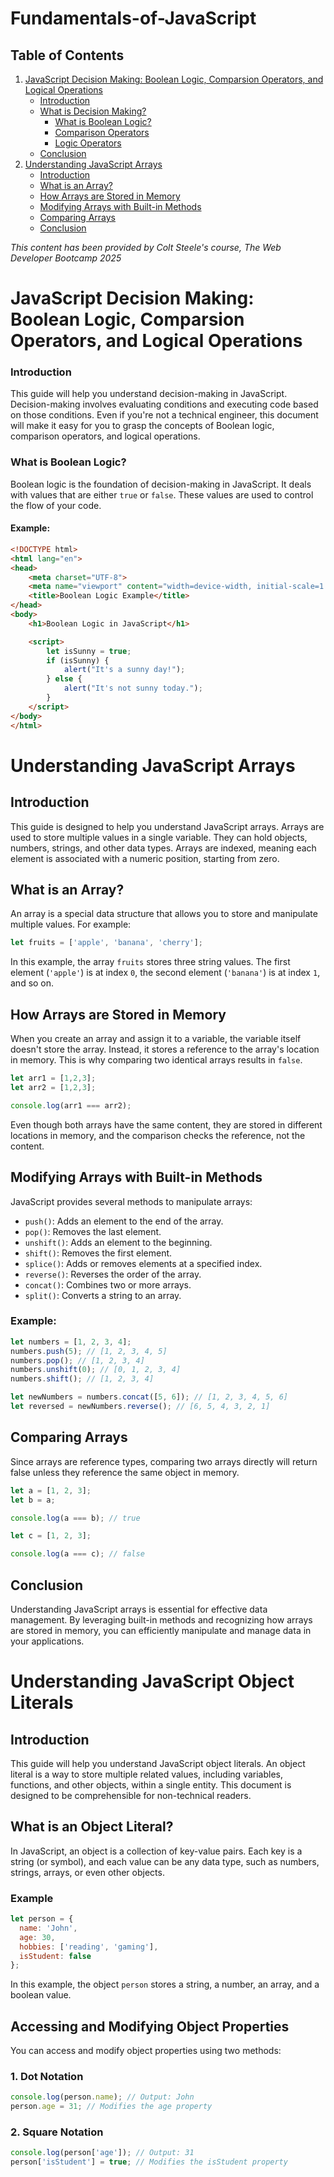 # Fundamentals-of-JavaScript

## Table of Contents
1. [JavaScript Decision Making: Boolean Logic, Comparsion Operators, and Logical Operations](#javascript-decision-making-boolean-logic-comparsion-operators-and-logical-operations)
    - [Introduction](#introduction)
    - [What is Decision Making?](#what-is-decision-making)
        - [What is Boolean Logic?](#what-is-boolean-logic)
        - [Comparison Operators](#comparison-operators)
        - [Logic Operators](#logic-operators)
    - [Conclusion](#conclusion)
2. [Understanding JavaScript Arrays](#understanding-javascript-arrays)
    - [Introduction](#introduction)
    - [What is an Array?](#what-is-an-array?)
    - [How Arrays are Stored in Memory](#how-arrays-are-stored-in-memory)
    - [Modifying Arrays with Built-in Methods](#modifying-arrays-with-built-in-methods)
    - [Comparing Arrays](#comparing-arrays)
    - [Conclusion](#conclusion)

*This content has been provided by Colt Steele's course, The Web Developer Bootcamp 2025*

# JavaScript Decision Making: Boolean Logic, Comparsion Operators, and Logical Operations

### Introduction
This guide will help you understand decision-making in JavaScript. Decision-making involves evaluating conditions and executing code based on those conditions. Even if you're not a technical engineer, this document will make it easy for you to grasp the concepts of Boolean logic, comparison operators, and logical operations.


### What is Boolean Logic?
Boolean logic is the foundation of decision-making in JavaScript. It deals with values that are either `true` or `false`. These values are used to control the flow of your code.

#### Example:
```html
<!DOCTYPE html>
<html lang="en">
<head>
    <meta charset="UTF-8">
    <meta name="viewport" content="width=device-width, initial-scale=1.0">
    <title>Boolean Logic Example</title>
</head>
<body>
    <h1>Boolean Logic in JavaScript</h1>

    <script>
        let isSunny = true;
        if (isSunny) {
            alert("It's a sunny day!");
        } else {
            alert("It's not sunny today.");
        }
    </script>
</body>
</html>
```

# Understanding JavaScript Arrays

## Introduction
This guide is designed to help you understand JavaScript arrays. Arrays are used to store multiple values in a single variable. They can hold objects, numbers, strings, and other data types. Arrays are indexed, meaning each element is associated with a numeric position, starting from zero.

## What is an Array?
An array is a special data structure that allows you to store and manipulate multiple values. For example:
```js
let fruits = ['apple', 'banana', 'cherry'];
```
In this example, the array `fruits` stores three string values. The first element (`'apple'`) is at index `0`, the second element (`'banana'`) is at index `1`, and so on.

## How Arrays are Stored in Memory
When you create an array and assign it to a variable, the variable itself doesn't store the array. Instead, it stores a reference to the array's location in memory. This is why comparing two identical arrays results in `false`.

```js
let arr1 = [1,2,3];
let arr2 = [1,2,3];

console.log(arr1 === arr2);
```

Even though both arrays have the same content, they are stored in different locations in memory, and the comparison checks the reference, not the content.

## Modifying Arrays with Built-in Methods
JavaScript provides several methods to manipulate arrays: 
- `push()`: Adds an element to the end of the array.
- `pop()`: Removes the last element.
- `unshift()`: Adds an element to the beginning.
- `shift()`: Removes the first element.
- `splice()`: Adds or removes elements at a specified index.
- `reverse()`: Reverses the order of the array.
- `concat()`: Combines two or more arrays.
- `split()`: Converts a string to an array.

### Example:
```js
let numbers = [1, 2, 3, 4];
numbers.push(5); // [1, 2, 3, 4, 5]
numbers.pop(); // [1, 2, 3, 4]
numbers.unshift(0); // [0, 1, 2, 3, 4]
numbers.shift(); // [1, 2, 3, 4]

let newNumbers = numbers.concat([5, 6]); // [1, 2, 3, 4, 5, 6]
let reversed = newNumbers.reverse(); // [6, 5, 4, 3, 2, 1]
```

## Comparing Arrays
Since arrays are reference types, comparing two arrays directly will return false unless they reference the same object in memory.
```js
let a = [1, 2, 3];
let b = a;

console.log(a === b); // true

let c = [1, 2, 3];

console.log(a === c); // false
```

## Conclusion
Understanding JavaScript arrays is essential for effective data management. By leveraging built-in methods and recognizing how arrays are stored in memory, you can efficiently manipulate and manage data in your applications.

# Understanding JavaScript Object Literals

## Introduction
This guide will help you understand JavaScript object literals. An object literal is a way to store multiple related values, including variables, functions, and other objects, within a single entity. This document is designed to be comprehensible for non-technical readers.

## What is an Object Literal? 
In JavaScript, an object is a collection of key-value pairs. Each key is a string (or symbol), and each value can be any data type, such as numbers, strings, arrays, or even other objects.

### **Example**
```js
let person = {
  name: 'John',
  age: 30,
  hobbies: ['reading', 'gaming'],
  isStudent: false
};
```

In this example, the object `person` stores a string, a number, an array, and a boolean value.

## Accessing and Modifying Object Properties
You can access and modify object properties using two methods:

### 1. Dot Notation
```js
console.log(person.name); // Output: John
person.age = 31; // Modifies the age property
```

### 2. Square Notation
```js
console.log(person['age']); // Output: 31
person['isStudent'] = true; // Modifies the isStudent property
```

